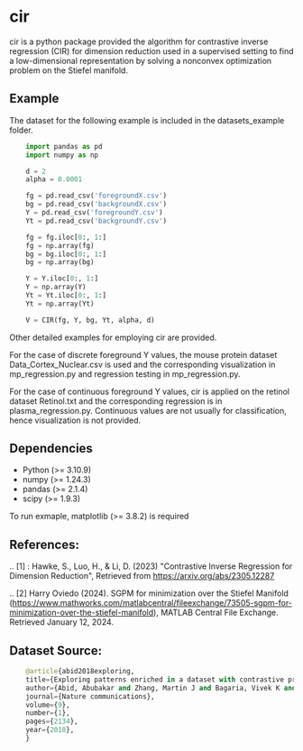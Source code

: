 cir
======
cir is a python package provided the algorithm for contrastive inverse regression (CIR) for dimension reduction used in a supervised setting to find a low-dimensional representation by solving a nonconvex optimization problem on the Stiefel manifold. 


Example
--------
The dataset for the following example is included in the datasets_example folder. 
```python
    import pandas as pd
    import numpy as np

    d = 2
    alpha = 0.0001

    fg = pd.read_csv('foregroundX.csv')
    bg = pd.read_csv('backgroundX.csv')
    Y = pd.read_csv('foregroundY.csv')
    Yt = pd.read_csv('backgroundY.csv')

    fg = fg.iloc[0:, 1:]
    fg = np.array(fg)
    bg = bg.iloc[0:, 1:]
    bg = np.array(bg)

    Y = Y.iloc[0:, 1:]
    Y = np.array(Y)
    Yt = Yt.iloc[0:, 1:]
    Yt = np.array(Yt)

    V = CIR(fg, Y, bg, Yt, alpha, d)
```
Other detailed examples for employing cir are provided. 

For the case of discrete foreground Y values, the mouse protein dataset  Data_Cortex_Nuclear.csv is used and the corresponding visualization in mp_regression.py and regression testing in mp_regression.py.

For the case of continuous foreground Y values, cir is applied on the retinol dataset Retinol.txt and the corresponding regression is in plasma_regression.py. Continuous values are not usually for classification, hence visualization is not provided. 


Dependencies
------------
- Python (>= 3.10.9)
- numpy (>= 1.24.3)
- pandas (>= 2.1.4)
- scipy (>= 1.9.3)

To run exmaple, matplotlib (>= 3.8.2) is required


References:
------------
.. [1] : Hawke, S., Luo, H., & Li, D. (2023)
        "Contrastive Inverse Regression for Dimension Reduction",
        Retrieved from https://arxiv.org/abs/2305.12287 

.. [2] Harry Oviedo (2024).
       SGPM for minimization over the Stiefel Manifold (https://www.mathworks.com/matlabcentral/fileexchange/73505-sgpm-for-minimization-over-the-stiefel-manifold), MATLAB Central File Exchange. Retrieved January 12, 2024.


Dataset Source: 
---------------

```python
    @article{abid2018exploring,
    title={Exploring patterns enriched in a dataset with contrastive principal component analysis},
    author={Abid, Abubakar and Zhang, Martin J and Bagaria, Vivek K and Zou, James},
    journal={Nature communications},
    volume={9},
    number={1},
    pages={2134},
    year={2018},
    }

```




